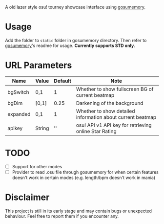 A old lazer style osu! tourney showcase interface using [gosumemory](https://github.com/l3lackShark/gosumemory). 

# Usage

Add the folder to `static` folder in gosumemory directory. Then refer to [gosumemory](https://github.com/l3lackShark/gosumemory)'s readme for usage.
**Currently supports STD only**.

# URL Parameters

| Name     | Value  | Default | Note                                                       |
| -------- | ------ | --------|----------------------------------------------------------- |
| bgSwitch | 0,1    | 1       | Whether to show fullscreen BG of current beatmap           |
| bgDim    | [0,1]  | 0.25    | Darkening of the background                                |
| expanded | 0,1    | 1       | Whether to show detailed information about current beatmap |
| apikey   | String | ''      | osu! API v1 API key for retrieving online Star Rating      |

# TODO

- [ ] Support for other modes
- [ ] Provider to read .osu file through gosumemory for when certain features doesn't work in certain modes (e.g. length/bpm doesn't work in mania)

# Disclaimer

This project is still in its early stage and may contain bugs or unexpected behaviour. Feel free to report them if you encounter any.
